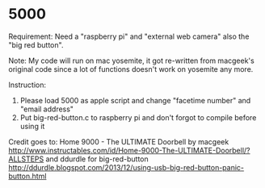 # 5000
Requirement:
Need a "raspberry pi" and "external web camera" also the "big red button".

Note:
My code will run on mac yosemite, it got re-written from macgeek's original code since a lot of functions doesn't work on yosemite any more.

Instruction:
1. Please load 5000 as apple script and change "facetime number" and "email address" 
2. Put big-red-button.c to raspberry pi and don't forgot to compile before using it

Credit goes to: 
Home 9000 - The ULTIMATE Doorbell by macgeek 
http://www.instructables.com/id/Home-9000-The-ULTIMATE-Doorbell/?ALLSTEPS
and 
ddurdle for big-red-button
http://ddurdle.blogspot.com/2013/12/using-usb-big-red-button-panic-button.html
